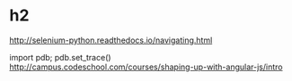 # h2
http://selenium-python.readthedocs.io/navigating.html

import pdb; pdb.set_trace()   
http://campus.codeschool.com/courses/shaping-up-with-angular-js/intro
